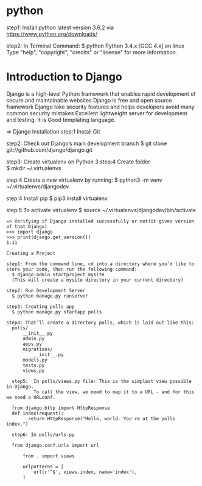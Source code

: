 # python

step1: Install python latest version 3.6.2
  via https://www.python.org/downloads/
  
step2: In Terminal Command:
   $ python
   Python 3.4.x
   [GCC 4.x] on linux
   Type "help", "copyright", "credits" or "license" for more information.
   >>>
   
 # Introduction to Django
 
  Django is a high-level Python framework that enables rapid development of secure and maintainable websites
  Django is free and open source framework Django take security features and helps developers avoid many common security mistakes
  Excellent lightweight server for development and testing. It is Good templating language.
  
 => Django Installation
  step:1 Install Git
  
  step2: Check out Django’s main development branch
		$ git clone git://github.com/django/django.git 
    
  step3: Create virtualenv on Python 3
  step:4 Create folder  
    $ mkdir ~/.virtualenvs
    
  step:4 Create a new virtualenv by running:
    $ python3 -m venv ~/.virtualenvs/djangodev
    
  step:4 Install pip 
    $ pip3 install virtualenv
    
  step:5 To activate virtualenv
    $ source ~/.virtualenvs/djangodev/bin/activate
    
    => Verifying if Django installed successfully or not(it gives version of that Django)
    >>> import django
    >>> print(django.get_version())
    1.11
    
    Creating a Project
    
    step1: From the command line, cd into a directory where you’d like to store your code, then run the following command:
      $ django-admin startproject mysite 
      (This will create a mysite directory in your current directory)
      
    step2: Run Development Server
      $ python manage.py runserver
      
    step3: Creating polls app
      $ python manage.py startapp polls
     
    step4: That’ll create a directory polls, which is laid out like this:
      polls/
          __init__.py
          admin.py
          apps.py
          migrations/
              __init__.py
          models.py
          tests.py
          views.py
          
      step5:  In polls/views.py file: This is the simplest view possible in Django. 
              To call the view, we need to map it to a URL - and for this we need a URLconf.
      
      from django.http import HttpResponse
      def index(request):
            return HttpResponse("Hello, world. You're at the polls index.")
            
      step6: In polls/urls.py
                                        
      from django.conf.urls import url

          from . import views

          urlpatterns = [
              url(r'^$', views.index, name='index'),
          ]


